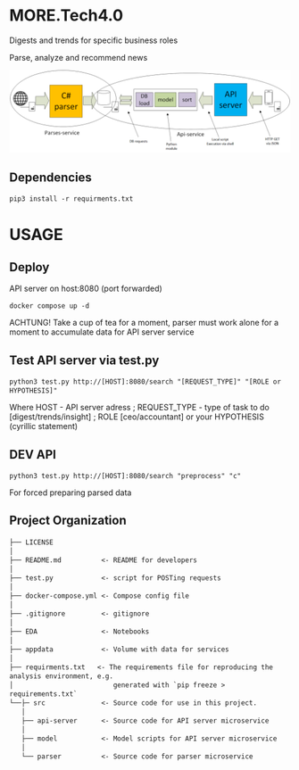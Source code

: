 # MORE.Tech4.0
Digests and trends for specific business roles

Parse, analyze and recommend news

![alt text](appdata/arch.png)

## Dependencies
```
pip3 install -r requirments.txt
```
# USAGE
## Deploy
API server on host:8080 (port forwarded)
```
docker compose up -d
```
ACHTUNG! Take a cup of tea for a moment, parser must work alone for a moment to accumulate data for API server service 

## Test API server via test.py
```
python3 test.py http://[HOST]:8080/search "[REQUEST_TYPE]" "[ROLE or HYPOTHESIS]"
```
Where HOST - API server adress ; REQUEST_TYPE - type of task to do [digest/trends/insight] ; ROLE [ceo/accountant] or your HYPOTHESIS (cyrillic statement)

## DEV API
```
python3 test.py http://[HOST]:8080/search "preprocess" "c"
```
For forced preparing parsed data 


Project Organization
------------

    ├── LICENSE
    │
    ├── README.md          <- README for developers
    │
    ├── test.py            <- script for POSTing requests
    │
    ├── docker-compose.yml <- Compose config file
    │
    ├── .gitignore         <- gitignore
    │
    ├── EDA                <- Notebooks
    │
    ├── appdata            <- Volume with data for services
    │
    ├── requirments.txt   <- The requirements file for reproducing the analysis environment, e.g.
    │                         generated with `pip freeze > requirements.txt`
    └──├─ src              <- Source code for use in this project.
       │
       ├── api-server      <- Source code for API server microservice
       │
       ├── model           <- Model scripts for API server microservice
       │
       └── parser          <- Source code for parser microservice
       
